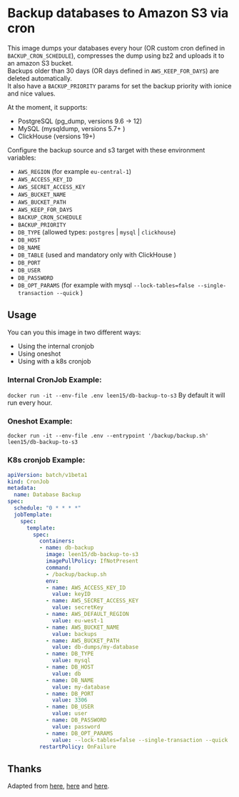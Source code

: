 # Backup databases to Amazon S3 via cron

This image dumps your databases every hour (OR custom cron defined in `BACKUP_CRON_SCHEDULE`),
compresses the dump using bz2 and uploads it to an amazon S3 bucket.  
Backups older than 30 days (OR days defined in `AWS_KEEP_FOR_DAYS`) are deleted automatically.   
It also have a `BACKUP_PRIORITY` params for set the backup priority with ionice and nice values.   
    
At the moment, it supports:
- PostgreSQL (pg_dump, versions 9.6 -> 12)
- MySQL (mysqldump, versions 5.7+ )
- ClickHouse (versions 19+)

Configure the backup source and s3 target with these environment
variables:

- `AWS_REGION` (for example `eu-central-1`)
- `AWS_ACCESS_KEY_ID`
- `AWS_SECRET_ACCESS_KEY`
- `AWS_BUCKET_NAME`
- `AWS_BUCKET_PATH`
- `AWS_KEEP_FOR_DAYS`
- `BACKUP_CRON_SCHEDULE`
- `BACKUP_PRIORITY`
- `DB_TYPE` (allowed types: `postgres` | `mysql` | `clickhouse`)
- `DB_HOST`
- `DB_NAME`
- `DB_TABLE` (used and mandatory only with ClickHouse )
- `DB_PORT`
- `DB_USER`
- `DB_PASSWORD`
- `DB_OPT_PARAMS` (for example with mysql `--lock-tables=false --single-transaction --quick` )


## Usage

You can you this image in two different ways:  
- Using the internal cronjob
- Using oneshot
- Using with a k8s cronjob

### Internal CronJob Example:
`docker run -it --env-file .env leen15/db-backup-to-s3` 
By default it will run every hour.   
    
### Oneshot Example:
`docker run -it --env-file .env --entrypoint '/backup/backup.sh' leen15/db-backup-to-s3` 
   
### K8s cronjob Example:
```yaml
apiVersion: batch/v1beta1
kind: CronJob
metadata:
  name: Database Backup
spec:
  schedule: "0 * * * *"
  jobTemplate:
    spec:
      template:
        spec:
          containers:
          - name: db-backup
            image: leen15/db-backup-to-s3
            imagePullPolicy: IfNotPresent
            command:
            - /backup/backup.sh
            env:
            - name: AWS_ACCESS_KEY_ID
              value: keyID
            - name: AWS_SECRET_ACCESS_KEY
              value: secretKey
            - name: AWS_DEFAULT_REGION
              value: eu-west-1
            - name: AWS_BUCKET_NAME
              value: backups
            - name: AWS_BUCKET_PATH
              value: db-dumps/my-database
            - name: DB_TYPE
              value: mysql
            - name: DB_HOST
              value: db
            - name: DB_NAME
              value: my-database
            - name: DB_PORT
              value: 3306
            - name: DB_USER
              value: user
            - name: DB_PASSWORD
              value: password
            - name: DB_OPT_PARAMS
              value: --lock-tables=false --single-transaction --quick
          restartPolicy: OnFailure
```
   
## Thanks

Adapted from [here](https://blog.danivovich.com/2015/07/23/postgres-backups-to-s3-with-docker-and-systemd/), [here](http://blog.oestrich.org/2015/01/pg-to-s3-backup-script/) and [here](https://www.ekito.fr/people/run-a-cron-job-with-docker/).
